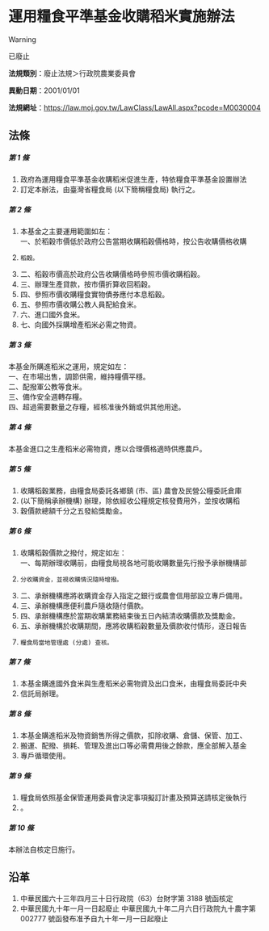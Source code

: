 # 運用糧食平準基金收購稻米實施辦法


> [!WARNING]
> 已廢止


**法規類別**：廢止法規＞行政院農業委員會

**異動日期**：2001/01/01  

**法規網址**：https://law.moj.gov.tw/LawClass/LawAll.aspx?pcode=M0030004



## 法條
##### 第 1 條
1. 政府為運用糧食平準基金收購稻米促進生產，特依糧食平準基金設置辦法
1. 訂定本辦法，由臺灣省糧食局 (以下簡稱糧食局) 執行之。

##### 第 2 條
1. 本基金之主要運用範圍如左：  
一、於稻穀市價低於政府公告當期收購稻穀價格時，按公告收購價格收購
1.     稻穀。
1. 二、稻穀市價高於政府公告收購價格時參照市價收購稻穀。
1. 三、辦理生產貸款，按市價折算收回稻穀。
1. 四、參照市價收購糧食實物債券應付本息稻穀。
1. 五、參照市價收購公教人員配給食米。
1. 六、進口國外食米。
1. 七、向國外採購增產稻米必需之物資。

##### 第 3 條
本基金所購進稻米之運用，規定如左：  
一、在市場出售，調節供需，維持糧價平穩。  
二、配撥軍公教等食米。  
三、備作安全週轉存糧。  
四、超過需要數量之存糧，經核准後外銷或供其他用途。

##### 第 4 條
本基金進口之生產稻米必需物資，應以合理價格適時供應農戶。

##### 第 5 條
1. 收購稻穀業務，由糧食局委託各鄉鎮 (市、區) 農會及民營公糧委託倉庫
1.  (以下簡稱承辦機構) 辦理，除依經收公糧規定核發費用外，並按收購稻
1. 穀價款總額千分之五發給獎勵金。

##### 第 6 條
1. 收購稻穀價款之撥付，規定如左：  
一、每期辦理收購前，由糧食局視各地可能收購數量先行撥予承辦機構部
1.     分收購資金，並視收購情況隨時增撥。
1. 二、承辦機構應將收購資金存入指定之銀行或農會信用部設立專戶備用。
1. 三、承辦機構應便利農戶隨收隨付價款。
1. 四、承辦機構應於當期收購業務結束後五日內結清收購價款及獎勵金。
1. 五、承辦機構於收購期間，應將收購稻穀數量及價款收付情形，逐日報告
1.     糧食局當地管理處 (分處) 查核。

##### 第 7 條
1. 本基金購進國外食米與生產稻米必需物資及出口食米，由糧食局委託中央
1. 信託局辦理。

##### 第 8 條
1. 本基金購進稻米及物資銷售所得之價款，扣除收購、倉儲、保管、加工、
1. 搬運、配撥、損耗、管理及進出口等必需費用後之餘款，應全部解入基金
1. 專戶循環使用。

##### 第 9 條
1. 糧食局依照基金保管運用委員會決定事項擬訂計畫及預算送請核定後執行
1. 。

##### 第 10 條
本辦法自核定日施行。

## 沿革
1. 中華民國六十三年四月三十日行政院（63）台財字第 3188 號函核定
1. 中華民國九十年一月一日起廢止                                  中華民國九十年二月六日行政院九十農字第 002777 號函發布准予自九十年一月一日起廢止
